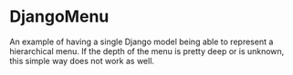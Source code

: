 # DjangoMenu

An example of having a single Django model being able to represent a hierarchical menu.  If the depth of the menu is pretty deep or is unknown, this simple way does not work as well.